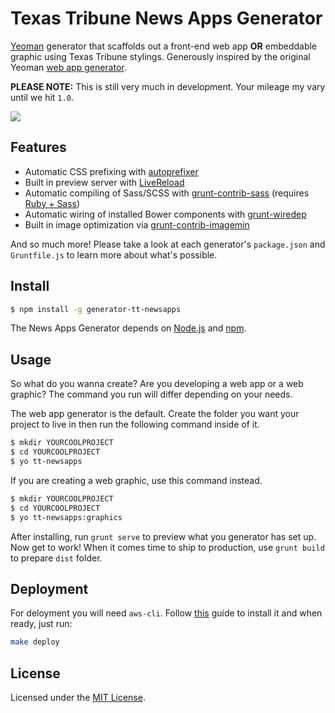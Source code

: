 # Texas Tribune News Apps Generator

[Yeoman](http://yeoman.io) generator that scaffolds out a front-end web app **OR** embeddable graphic using Texas Tribune stylings. Generously inspired by the original Yeoman [web app generator](https://github.com/yeoman/generator-webapp).

**PLEASE NOTE:** This is still very much in development. Your mileage my vary until we hit `1.0`.

![](http://i.imgur.com/OHMWZgQ.png)

## Features

* Automatic CSS prefixing with [autoprefixer](https://github.com/postcss/autoprefixer)
* Built in preview server with [LiveReload](http://livereload.com/)
* Automatic compiling of Sass/SCSS with [grunt-contrib-sass](https://www.npmjs.org/package/grunt-contrib-sass) (requires [Ruby + Sass](http://sass-lang.com/install))
* Automatic wiring of installed Bower components with [grunt-wiredep](https://github.com/stephenplusplus/grunt-wiredep)
* Built in image optimization via [grunt-contrib-imagemin](grunt-contrib-imagemin)

And so much more! Please take a look at each generator's `package.json` and `Gruntfile.js` to learn more about what's possible.

## Install

```sh
$ npm install -g generator-tt-newsapps
```
The News Apps Generator depends on [Node.js](http://nodejs.org/) and [npm](http://npmjs.org/).

## Usage

So what do you wanna create? Are you developing a web app or a web graphic? The command you run will differ depending on your needs.

The web app generator is the default. Create the folder you want your project to live in then run the following command inside of it.

```sh
$ mkdir YOURCOOLPROJECT
$ cd YOURCOOLPROJECT
$ yo tt-newsapps
```

If you are creating a web graphic, use this command instead.

```sh
$ mkdir YOURCOOLPROJECT
$ cd YOURCOOLPROJECT
$ yo tt-newsapps:graphics
```

After installing, run `grunt serve` to preview what you generator has set up. Now get to work! When it comes time to ship to production, use `grunt build` to prepare `dist` folder.

## Deployment

For deloyment you will need `aws-cli`. Follow [this](http://docs.aws.amazon.com/cli/latest/userguide/installing.html) guide to install it and when ready, just run:

```sh
make deploy
```

## License

Licensed under the [MIT License](http://opensource.org/licenses/MIT).
